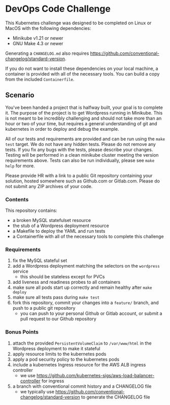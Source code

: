 # DevOps Code Challenge

This Kubernetes challenge was designed to be completed on Linux or MacOS with the following dependencies:

 - Minikube v1.21 or newer
 - GNU Make 4.3 or newer

Generating a `CHANGELOG.md` also requires https://github.com/conventional-changelog/standard-version.

If you do not want to install these dependencies on your local machine, a container is provided with all of
the necessary tools. You can build a copy from the included `Containerfile`.

## Scenario

You've been handed a project that is halfway built, your goal is to complete it. The purpose of the 
project is to get Wordpress running in Minikube. This is not meant to be incredibly challenging and
should not take more than an hour or two of your time, but requires a general understanding of git and
kubernetes in order to deploy and debug the example.

All of our tests and requirements are provided and can be run using the `make test` target. We do
not have any hidden tests. Please do not remove any tests. If you fix any bugs with the tests,
please describe your changes. Testing will be performed in a clean minikube cluster meeting the
version requirements above. Tests can also be run individually, please see `make help` for more.

Please provide HR with a link to a public Git repository containing your solution, hosted somewhere
such as Github.com or Gitlab.com. Please do not submit any ZIP archives of your code.

### Contents

This repository contains:

- a broken MySQL statefulset resource
- the stub of a Wordpress deployment resource
- a Makefile to deploy the YAML and run tests
- a Containerfile with all of the necessary tools to complete this challenge

### Requirements

1. fix the MySQL stateful set
2. add a Wordpress deployment matching the selectors on the `wordpress` service
    - this should be stateless except for PVCs
3. add liveness and readiness probes to all containers
4. make sure all pods start up correctly and remain healthy after `make deploy`
5. make sure all tests pass during `make test`
6. fork this repository, commit your changes into a `feature/` branch, and push to a public git repository
    - you can push to your personal Github or Gitlab account, or submit a pull request to our Github repository

### Bonus Points

1. attach the provided `PersistentVolumeClaim` to `/var/www/html` in the Wordpress deployment to make it stateful
2. apply resource limits to the kubernetes pods
3. apply a pod security policy to the kubernetes pods
4. include a kubernetes Ingress resource for the AWS ALB ingress controller
    - we use https://github.com/kubernetes-sigs/aws-load-balancer-controller for ingress
5. a branch with conventional commit history and a CHANGELOG file
    - we typically use https://github.com/conventional-changelog/standard-version to generate the CHANGELOG file
